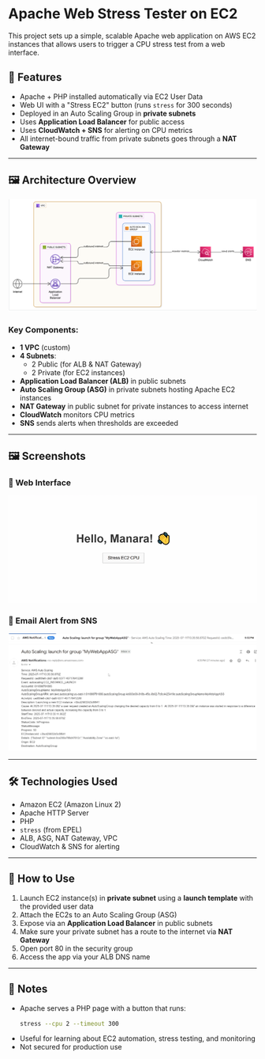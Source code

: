 # Apache Web Stress Tester on EC2

This project sets up a simple, scalable Apache web application on AWS EC2 instances that allows users to trigger a CPU stress test from a web interface.

## 🚀 Features

- Apache + PHP installed automatically via EC2 User Data
- Web UI with a "Stress EC2" button (runs `stress` for 300 seconds)
- Deployed in an Auto Scaling Group in **private subnets**
- Uses **Application Load Balancer** for public access
- Uses **CloudWatch + SNS** for alerting on CPU metrics
- All internet-bound traffic from private subnets goes through a **NAT Gateway**

---

## 🖼️ Architecture Overview

![Architecture Diagram](architecture.png)

### Key Components:

- **1 VPC** (custom)
- **4 Subnets**:
  - 2 Public (for ALB & NAT Gateway)
  - 2 Private (for EC2 instances)
- **Application Load Balancer (ALB)** in public subnets
- **Auto Scaling Group (ASG)** in private subnets hosting Apache EC2 instances
- **NAT Gateway** in public subnet for private instances to access internet
- **CloudWatch** monitors CPU metrics
- **SNS** sends alerts when thresholds are exceeded

---

## 🖼️ Screenshots

### 🔹 Web Interface
![Web UI Screenshot](webapp-screenshot.png)

### 🔹 Email Alert from SNS
![SNS Email Screenshot](sns-email-screenshot.png)
![](sns-email-screenshot2.png)

---

## 🛠️ Technologies Used

- Amazon EC2 (Amazon Linux 2)
- Apache HTTP Server
- PHP
- `stress` (from EPEL)
- ALB, ASG, NAT Gateway, VPC
- CloudWatch & SNS for alerting

---

## 🧪 How to Use

1. Launch EC2 instance(s) in **private subnet** using a **launch template** with the provided user data
2. Attach the EC2s to an Auto Scaling Group (ASG)
3. Expose via an **Application Load Balancer** in public subnets
4. Make sure your private subnet has a route to the internet via **NAT Gateway**
5. Open port 80 in the security group
6. Access the app via your ALB DNS name

---

## 📌 Notes

- Apache serves a PHP page with a button that runs:  
  ```bash
  stress --cpu 2 --timeout 300
  ```
- Useful for learning about EC2 automation, stress testing, and monitoring
- Not secured for production use

